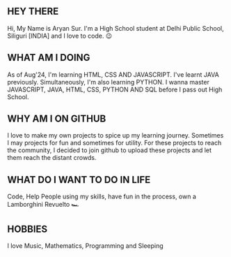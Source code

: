 ## HEY THERE
Hi, My Name is Aryan Sur. I'm a High School student at Delhi Public School, Siliguri [INDIA] and I love to code. :wink:

## WHAT AM I DOING
As of Aug'24, I'm learning HTML, CSS AND JAVASCRIPT. I've learnt JAVA previously. Simultaneously, I'm also learning PYTHON. I wanna master JAVASCRIPT, JAVA, HTML, CSS, PYTHON AND SQL before I pass out High School.

## WHY AM I ON GITHUB
I love to make my own projects to spice up my learning journey. Sometimes I may projects for fun and sometimes for utility. For these projects to reach the community, I decided to join github to upload these projects and let them reach the distant crowds.

## WHAT DO I WANT TO DO IN LIFE
Code, Help People using my skills, have fun in the process, own a Lamborghini Revuelto :racing_car:

## HOBBIES
I love Music, Mathematics, Programming and Sleeping
